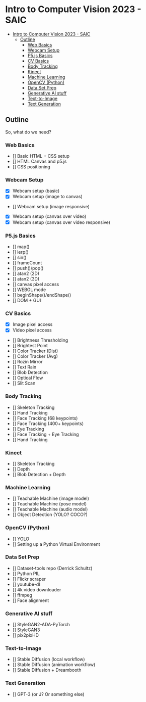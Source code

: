 # Intro to Computer Vision 2023 - SAIC

- [Intro to Computer Vision 2023 - SAIC](#intro-to-computer-vision-2023---saic)
  - [Outline](#outline)
    - [Web Basics](#web-basics)
    - [Webcam Setup](#webcam-setup)
    - [P5.js Basics](#p5js-basics)
    - [CV Basics](#cv-basics)
    - [Body Tracking](#body-tracking)
    - [Kinect](#kinect)
    - [Machine Learning](#machine-learning)
    - [OpenCV (Python)](#opencv-python)
    - [Data Set Prep](#data-set-prep)
    - [Generative AI stuff](#generative-ai-stuff)
    - [Text-to-Image](#text-to-image)
    - [Text Generation](#text-generation)

## Outline

So, what do we need?

### Web Basics

- [] Basic HTML + CSS setup
- [] HTML Canvas and p5.js
- [] CSS positioning

### Webcam Setup

- [x] Webcam setup (basic)
- [x] Webcam setup (image to canvas)
- [] Webcam setup (image responsive)
- [x] Webcam setup (canvas over video)
- [x] Webcam setup (canvas over video responsive)

### P5.js Basics

- [] map()
- [] lerp()
- [] sin()
- [] frameCount
- [] push()/pop()
- [] atan2 (2D)
- [] atan2 (3D)
- [] canvas pixel access
- [] WEBGL mode
- [] beginShape()/endShape()
- [] DOM + GUI

### CV Basics

- [x] Image pixel access
- [x] Video pixel access
- [] Brightness Thresholding
- [] Brightest Point
- [] Color Tracker (Dist)
- [] Color Tracker (Avg)
- [] Rozin Mirror
- [] Text Rain
- [] Blob Detection
- [] Optical Flow
- [] Slit Scan

### Body Tracking

- [] Skeleton Tracking
- [] Hand Tracking
- [] Face Tracking (68 keypoints)
- [] Face Tracking (400+ keypoints)
- [] Eye Tracking
- [] Face Tracking + Eye Tracking
- [] Hand Tracking

### Kinect

- [] Skeleton Tracking
- [] Depth
- [] Blob Detection + Depth

### Machine Learning

- [] Teachable Machine (image model)
- [] Teachable Machine (pose model)
- [] Teachable Machine (audio model)
- [] Object Detection (YOLO? COCO?)

### OpenCV (Python)

- [] YOLO
- [] Setting up a Python Virtual Environment

### Data Set Prep

- [] Dataset-tools repo (Derrick Schultz)
- [] Python PIL
- [] Flickr scraper
- [] youtube-dl
- [] 4k video downloader
- [] ffmpeg
- [] Face alignment

### Generative AI stuff

- [] StyleGAN2-ADA-PyTorch
- [] StyleGAN3
- [] pix2pixHD

### Text-to-Image

- [] Stable Diffusion (local workflow)
- [] Stable Diffusion (animation workflow)
- [] Stable Diffusion + Dreambooth

### Text Generation

- [] GPT-3 (or J? Or something else)
